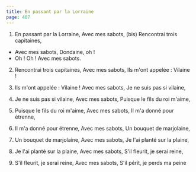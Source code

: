 ```yaml
---
title: En passant par la Lorraine
page: 407
---  
```


1. En passant par la Lorraine, Avec mes sabots, (bis)
Rencontrai trois capitaines,


- Avec mes sabots, Dondaine, oh ! 
- Oh ! Oh ! Avec mes sabots.


 2. Rencontrai trois capitaines,
Avec mes sabots,
Ils m'ont appelée : Vilaine !


 3. Ils m'ont appelée : Vilaine !
Avec mes sabots,
Je ne suis pas si vilaine,


 4. Je ne suis pas si vilaine,
Avec mes sabots,
Puisque le fils du roi m'aime,


 5. Puisque le fils du roi m'aime,
Avec mes sabots,
Il m'a donné pour étrenne,


 6. Il m'a donné pour étrenne,
Avec mes sabots,
Un bouquet de marjolaine,


 7. Un bouquet de marjolaine,
Avec mes sabots,
Je l'ai planté sur la plaine,


 8. Je l'ai planté sur la plaine,
Avec mes sabots,
S'il fleurit, je serai reine,


 9. S'il fleurit, je serai reine,
Avec mes sabots,
S'il périt, je perds ma peine